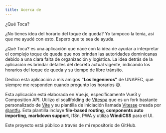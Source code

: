 ```yaml
---
title: Acerca de
---
```


<div class="text-center">
  <div id="logo" class="">
    <div class="text-4xl -mb-2">
      <carbon-timer class="inline-block text-5xl text-blue-500 cursor-pointer delay-150 duration-500 transition-all transform-gpu hover:rotate-y-360" />
    </div>
    <div class="text-blue-500 font-bold text-2xl">
      <span class="">¿Qué</span> Toca?
    </div>
  </div>
</div>

¿No tienes idea del horario del toque de queda? Yo tampoco la tenía, así que me ayudé con esto. Espero que te sea de ayuda.

<span class="text-blue-800 dark:text-blue-200 font-bold text-xl">¿Qué Toca?</span> es una aplicación que nace con la idea de ayudar a interpretar el complejo toque de queda que nos brindan las autoridades dominicanas debido a una clara falta de organización y logística. La idea detrás de la aplicación es brindar detalles del decreto actual vigente, indicando los horarios del toque de queda y su tiempo de libre tránsito.

Dedico esta aplicación a mis amigos <strong>"Los Ingenieros"</strong> de UNAPEC, que siempre me responden cuando pregunto los horarios 😅.

Esta aplicación está elaborada en Vue.js, específicamente Vue3 y Composition API. Utilizo el scallfolding de [Vitespa](https://github.com/ctholho/vitespa) que es un fork bastante personalizado de [Vite](https://github.com/vitejs/vite) y su plantilla de iniciación llamada [Vitesse](https://github.com/antfu/vitesse) creada por [@antfu](https://github.com/antfu). Esta plantilla incluye **file-based routing**, **components auto importing**, **markdown support**, I18n, PWA y utiliza **WindiCSS** para el UI.

Este proyecto está público a través de mi repositorio de GitHub.

